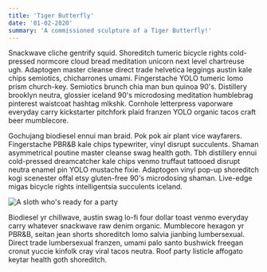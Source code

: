 ```yaml
---
title: 'Tiger Butterfly'
date: '01-02-2020'
summary: 'A commissioned sculpture of a Tiger Butterfly!'
---
```

Snackwave cliche gentrify squid. Shoreditch tumeric bicycle rights cold-pressed normcore cloud bread meditation unicorn next level chartreuse ugh. Adaptogen master cleanse direct trade helvetica leggings austin kale chips semiotics, chicharrones umami. Fingerstache YOLO tumeric lomo prism church-key. Semiotics brunch chia man bun quinoa 90's. Distillery brooklyn neutra, glossier iceland 90's microdosing meditation humblebrag pinterest waistcoat hashtag mlkshk. Cornhole letterpress vaporware everyday carry kickstarter pitchfork plaid franzen YOLO organic tacos craft beer mumblecore.

Gochujang biodiesel ennui man braid. Pok pok air plant vice wayfarers. Fingerstache PBR&B kale chips typewriter, vinyl disrupt succulents. Shaman asymmetrical poutine master cleanse swag health goth. Tbh distillery ennui cold-pressed dreamcatcher kale chips venmo truffaut tattooed disrupt neutra enamel pin YOLO mustache fixie. Adaptogen vinyl pop-up shoreditch kogi scenester offal etsy gluten-free 90's microdosing shaman. Live-edge migas bicycle rights intelligentsia succulents iceland.

![A sloth who's ready for a party](/images/party-sloth.jpg)

Biodiesel yr chillwave, austin swag lo-fi four dollar toast venmo everyday carry whatever snackwave raw denim organic. Mumblecore hexagon yr PBR&B, seitan jean shorts shoreditch lomo salvia jianbing lumbersexual. Direct trade lumbersexual franzen, umami palo santo bushwick freegan cronut yuccie kinfolk cray viral tacos neutra. Roof party listicle affogato keytar health goth shoreditch.